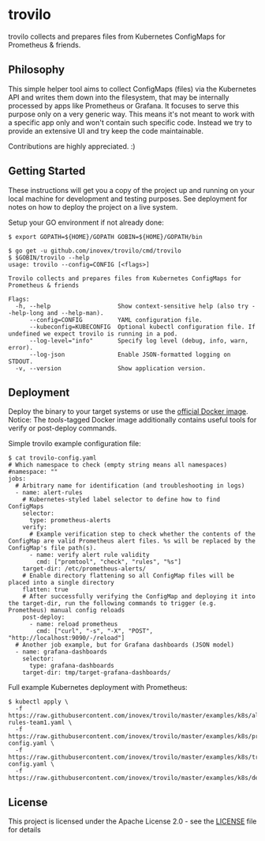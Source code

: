# trovilo

trovilo collects and prepares files from Kubernetes ConfigMaps for Prometheus & friends.

## Philosophy

This simple helper tool aims to collect ConfigMaps (files) via the Kubernetes API and writes them down into the filesystem, that may be internally processed by apps like Prometheus or Grafana. It focuses to serve this purpose only on a very generic way. This means it's not meant to work with a specific app only and won't contain such specific code. Instead we try to provide an extensive UI and try keep the code maintainable.

Contributions are highly appreciated. :)

## Getting Started

These instructions will get you a copy of the project up and running on your local machine for development and testing purposes. See deployment for notes on how to deploy the project on a live system.

Setup your GO environment if not already done:

```
$ export GOPATH=${HOME}/GOPATH GOBIN=${HOME}/GOPATH/bin
```

```
$ go get -u github.com/inovex/trovilo/cmd/trovilo
$ $GOBIN/trovilo --help
usage: trovilo --config=CONFIG [<flags>]

Trovilo collects and prepares files from Kubernetes ConfigMaps for Prometheus & friends

Flags:
  -h, --help                   Show context-sensitive help (also try --help-long and --help-man).
      --config=CONFIG          YAML configuration file.
      --kubeconfig=KUBECONFIG  Optional kubectl configuration file. If undefined we expect trovilo is running in a pod.
      --log-level="info"       Specify log level (debug, info, warn, error).
      --log-json               Enable JSON-formatted logging on STDOUT.
  -v, --version                Show application version.
```

## Deployment

Deploy the binary to your target systems or use the [official Docker image](https://hub.docker.com/r/inovex/trovilo/). Notice: The *tools*-tagged Docker image additionally contains useful tools for verify or post-deploy commands.

Simple trovilo example configuration file:

```
$ cat trovilo-config.yaml
# Which namespace to check (empty string means all namespaces)
#namespace: ""
jobs:
  # Arbitrary name for identification (and troubleshooting in logs)
  - name: alert-rules
    # Kubernetes-styled label selector to define how to find ConfigMaps
    selector:
      type: prometheus-alerts
    verify:
      # Example verification step to check whether the contents of the ConfigMap are valid Prometheus alert files. %s will be replaced by the ConfigMap's file path(s).
      - name: verify alert rule validity
        cmd: ["promtool", "check", "rules", "%s"]
    target-dir: /etc/prometheus-alerts/
    # Enable directory flattening so all ConfigMap files will be placed into a single directory
    flatten: true
    # After successfully verifying the ConfigMap and deploying it into the target-dir, run the following commands to trigger (e.g. Prometheus) manual config reloads
    post-deploy:
      - name: reload prometheus
        cmd: ["curl", "-s", "-X", "POST", "http://localhost:9090/-/reload"]
  # Another job example, but for Grafana dashboards (JSON model)
  - name: grafana-dashboards
    selector:
      type: grafana-dashboards
    target-dir: tmp/target-grafana-dashboards/
```

Full example Kubernetes deployment with Prometheus:

```
$ kubectl apply \
  -f https://raw.githubusercontent.com/inovex/trovilo/master/examples/k8s/alert-rules-team1.yaml \
  -f https://raw.githubusercontent.com/inovex/trovilo/master/examples/k8s/prometheus-config.yaml \
  -f https://raw.githubusercontent.com/inovex/trovilo/master/examples/k8s/trovilo-config.yaml \
  -f https://raw.githubusercontent.com/inovex/trovilo/master/examples/k8s/deployment.yaml
```

## License

This project is licensed under the Apache License 2.0 - see the [LICENSE](LICENSE) file for details
